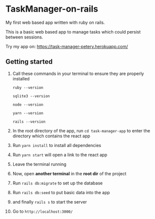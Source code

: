 # TaskManager-on-rails

My first web based app written with ruby on rails.

This is a basic web based app to manage tasks which could persist between sessions.

Try my app on: https://task-manager-petery.herokuapp.com/ 


## Getting started

1. Call these commands in your terminal to ensure they are properly installed

      `ruby --version`

      `sqlite3 --version`

      `node --version`

      `yarn --version`

      `rails --version`

1. In the root directory of the app, run `cd task-manager-app` to enter the directory which contains the react app
1. Run `yarn install` to install all dependencies
1. Run `yarn start` will open a link to the react app
1. Leave the terminal running

1. Now, open **another terminal** in the **root dir** of the project
1. Run `rails db:migrate` to set up the database
1. Run `rails db:seed` to put basic data into the app
1. and finally `rails s` to start the server

1. Go to `http://localhost:3000/`
